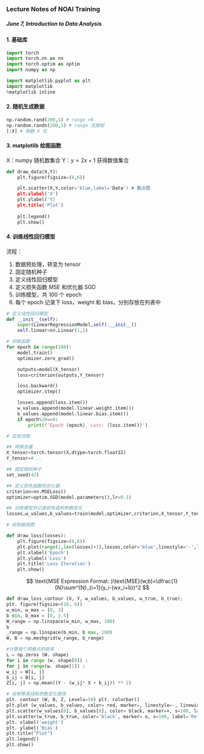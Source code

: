 ### Lecture Notes of NOAI Training

##### June 7, Introduction to Data Analysis

#### 1. 基础库

```python
import torch
import torch.nn as nn
import torch.optim as optim
import numpy as np

import matplotlib.pyplot as plt
import matplotlib
%matplotlib inline
```

#### 2. 随机生成数据

```python
np.random.rand(200,1) # range >0
np.random.randn(200,1) # range 无限制
[:X] # 倒数 X 位
```
#### 3. matplotlib 绘图函数

X：numpy 随机数集合
Y：$y=2x+1$ 获得数值集合

```python
def draw_data(X,Y):
    plt.figure(figsize=(8,6))

    plt.scatter(X,Y,color='blue,label='Data') # 散点图
    plt.xlabel('X')
    plt.ylabel('Y)
    plt.title('Plot')
    
    plt.legend()
    plt.show()
```

#### 4. 训练线性回归模型

流程：

1. 数据预处理，转变为 tensor
2. 固定随机种子
3. 定义线性回归模型
4. 定义损失函数 MSE 和优化器 SGD
5. 训练模型，共 100 个 epoch
6. 每个 epoch 记录下 loss，weight 和 bias，分别存放在列表中

```python
# 定义线性回归模型
def __init__(self):
    super(LinearRegressionModel,self).__init__()
    self.linear=nn.Linear(1,1)

# 训练函数
for epoch in range(100):
    model.train()
    optimizer.zero_grad()

    outputs=model(X_tensor)
    loss=criterion(outputs,Y_tensor)

    loss.backward()
    optimizer.step()

    losses.append(loss.item())
    w_values.append(model.linear.weight.item())
    b_values.append(model.linear.bias.item())
    if epoch%10==0:
        print(f'Epoch {epoch}, Loss: {loss.item()}')

# 实现流程

## 转换张量
X_tensor=torch.tensor(X,dtype=torch.float32)
Y_tensor=#...

## 固定随机种子
set_seed(42)

## 定义损失函数和优化器
criterion=nn.MSELoss()
optimizer=optim.SGD(model.parameters(),lr=0.1)

## 训练模型并记录损失值和参数变化
losses,w_values,b_values=train(model,optimizer,criterion,X_tensor,Y_tensor)

# 绘制曲线图

def draw_loss(losses):
    plt.figure(figsize=(8,6))
    plt.plot(range(1,len(losses)+1),losses,color='blue',linestyle='-',linewidth=2)
    plt.xlabel('Epoch')
    plt.ylabel('Loss')
    plt.title('Loss Iteration')
    plt.show()
```

$$
\text{MSE Expression Format: }\text{MSE}(w,b)=\dfrac{1}{N}\sum^{N}_{i=1}(y_i-(wx_i+b))^2
$$


```python
def draw_loss_contour (X, Y, w_values, b_values, w_true, b_true);
plt. figure(figsize=(10, 6))
w_min, w_max = [0, 3]
b min, b_max = [0, 2.5]
W_range = np.linspace(w_min, w_max, 100)
b
_range = np.linspace(b_min, b max, 100)
W, B = np.meshgrid(w_range, b_range)

#计算每个网格点的损失
L = np.zeros (W. shape)
for i in range (w. shape[0]) :
for j in range(w. shape[1]) :
w_ij = W[i, j]
b_ij = B[i, j]
Z[i, j] = np.mean((Y - (w_ij* X + b_ij)) ** 2)

# 绘制等高线和参数变化路径
plt. contour (W, B, Z, Levels=50) plt. colorbar()
plt.plot (w_values, b_values, color= red, marker=, linestyle=-, linewidth=2, markersize=s, label= 'Optimized Path')
plt.scatter(w_values[0], b_values[0], color= black, marker=×, s=100, label='Initial Point')
plt.scatter(w_true, b_true, color='black', marker= o, s=100, label='Ref Point')
plt. xlabel('weight')
plt. ylabel('Bias')
plt.title("Plot")
plt.legend()
plt.show()
```